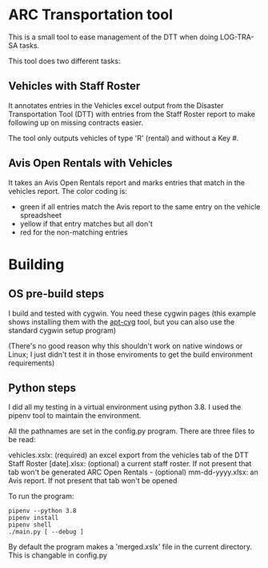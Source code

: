 
ARC Transportation tool
=======================

This is a small tool to ease management of the DTT when doing LOG-TRA-SA tasks.

This tool does two different tasks:

## Vehicles with Staff Roster

It annotates entries in the Vehicles excel output from the Disaster Transportation Tool (DTT) with entries
from the Staff Roster report to make following up on missing contracts easier.

The tool only outputs vehicles of type 'R' (rental) and without a Key #.

## Avis Open Rentals  with Vehicles

It takes an Avis Open Rentals report and marks entries that match in the vehicles report.  The color coding is:

* green if all entries match the Avis report to the same entry on the vehicle spreadsheet
* yellow if that entry matches but all don't
* red for the non-matching entries


# Building

## OS pre-build steps

I build and tested with cygwin.  You need these cygwin pages (this example shows installing
them with the
[apt-cyg](https://github.com/transcode-open/apt-cyg) tool, but you can also use the standard cygwin setup program)

(There's no good reason why this shouldn't work on native windows or Linux; I
just didn't test it in those enviroments to get the build environment requirements)

## Python steps

I did all my testing in a virtual environment using python 3.8.  I used the pipenv tool to maintain the environment.

All the pathnames are set in the config.py program.  There are three files to be read:

vehicles.xslx: (required) an excel export from the vehicles tab of the DTT
Staff Roster [date].xlsx: (optional) a current staff roster.  If not present that tab won't be generated
ARC Open Rentals - (optional) mm-dd-yyyy.xlsx: an Avis report.  If not present that tab won't be opened

To run the program:

``` shell
pipenv --python 3.8
pipenv install
pipenv shell
./main.py [ --debug ]
```

By default the program makes a 'merged.xslx' file in the current directory.  This is changable in config.py

